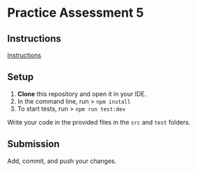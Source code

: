 # Practice Assessment 5

## Instructions

[Instructions](https://docs.google.com/document/d/1sYajzBGOmp7L7WohayRHzV1N18088Gv4d1EI6YScncY/preview)

## Setup

1. **Clone** this repository and open it in your IDE.
2. In the command line, run > `npm install`
3. To start tests, run > `npm run test:dev`

Write your code in the provided files in the `src` and `test` folders.

## Submission

Add, commit, and push your changes.
